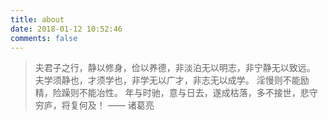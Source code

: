```yaml
---
title: about
date: 2018-01-12 10:52:46
comments: false
---
```


<blockquote class="blockquote-center">
	
夫君子之行，静以修身，俭以养德，非淡泊无以明志，非宁静无以致远。
夫学须静也，才须学也，非学无以广才，非志无以成学。
淫慢则不能励精，险躁则不能冶性。
年与时驰，意与日去，遂成枯落，多不接世，悲守穷庐，将复何及！
—— 诸葛亮
</blockquote>




